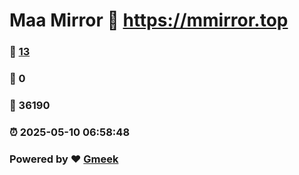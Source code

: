 # Maa Mirror :link: https://mmirror.top 
### :page_facing_up: [13](https://mmirror.top/tag.html) 
### :speech_balloon: 0 
### :hibiscus: 36190 
### :alarm_clock: 2025-05-10 06:58:48 
### Powered by :heart: [Gmeek](https://github.com/Meekdai/Gmeek)
